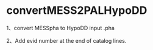 # convertMESS2PALHypoDD
1、convert MESSpha to HypoDD input .pha

2、Add evid number at the end of catalog lines.

